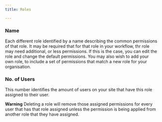```yaml
---
title: Roles

---
```


### Name

Each different role identified by a name describing the common permissions of that role. It may be required that for that role in your workflow, thr role may need additional, or less permissions. If this is the case, you can edit the role and change the default permissions. 
You may also wish to add your own role, to include a set of permissions that match a new role for your organisation.

### No. of Users
This number identifies the amount of users on your site that have this role assigned to their user. 

**Warning** Deleting a role will remove those assigned permissions for every user that has that role assigned unless the permission is being applied from another role that they have assigned. 
